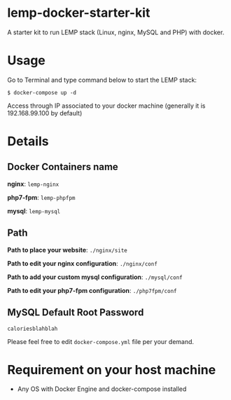 # lemp-docker-starter-kit

A starter kit to run LEMP stack (Linux, nginx, MySQL and PHP) with docker.

# Usage

Go to Terminal and type command below to start the LEMP stack:

```
$ docker-compose up -d
```

Access through IP associated to your docker machine (generally it is 192.168.99.100 by default)

# Details

## Docker Containers name

**nginx**: `lemp-nginx`

**php7-fpm**: `lemp-phpfpm`

**mysql**: `lemp-mysql`

## Path

**Path to place your website**: `./nginx/site`

**Path to edit your nginx configuration**: `./nginx/conf`

**Path to add your custom mysql configuration**: `./mysql/conf`

**Path to edit your php7-fpm configuration**: `./php7fpm/conf`

## MySQL Default Root Password

`caloriesblahblah`

Please feel free to edit `docker-compose.yml` file per your demand.

# Requirement on your host machine

- Any OS with Docker Engine and docker-compose installed
